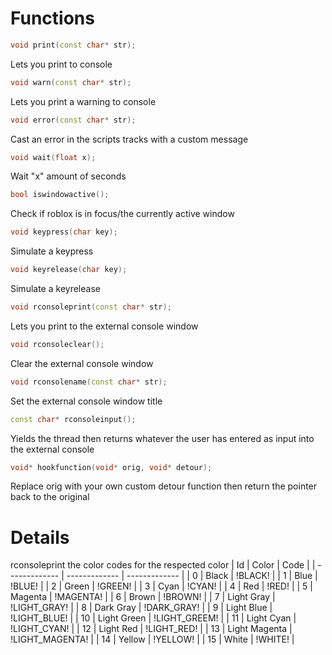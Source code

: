 # Functions

```cpp
void print(const char* str);
```
Lets you print to console

```cpp
void warn(const char* str);
```
Lets you print a warning to console

```cpp
void error(const char* str);
```
Cast an error in the scripts tracks with a custom message

```cpp
void wait(float x);
```
Wait "x" amount of seconds

```cpp
bool iswindowactive();
```
Check if roblox is in focus/the currently active window

```cpp
void keypress(char key);
```
Simulate a keypress

```cpp
void keyrelease(char key);
```
Simulate a keyrelease

```cpp
void rconsoleprint(const char* str);
```
Lets you print to the external console window

```cpp
void rconsoleclear();
```
Clear the external console window

```cpp
void rconsolename(const char* str);
```
Set the external console window title

```cpp
const char* rconsoleinput();
```
Yields the thread then returns whatever the user has entered as input into the external console

```cpp
void* hookfunction(void* orig, void* detour);
```
Replace orig with your own custom detour function then return the pointer back to the original

# Details

rconsoleprint the color codes for the respected color
| Id | Color  | Code |
| ------------- | ------------- | ------------- |
| 0 | Black  | !BLACK!  |
| 1 | Blue | !BLUE! |
| 2 | Green | !GREEN! |
| 3 | Cyan | !CYAN! |
| 4 | Red | !RED! |
| 5 | Magenta | !MAGENTA! |
| 6 | Brown | !BROWN! |
| 7 | Light Gray | !LIGHT_GRAY! |
| 8 | Dark Gray | !DARK_GRAY! |
| 9 | Light Blue  | !LIGHT_BLUE! |
| 10 | Light Green | !LIGHT_GREEM! |
| 11 | Light Cyan | !LIGHT_CYAN! |
| 12 | Light Red | !LIGHT_RED! |
| 13 | Light Magenta | !LIGHT_MAGENTA! |
| 14 | Yellow | !YELLOW! |
| 15 | White | !WHITE! |
